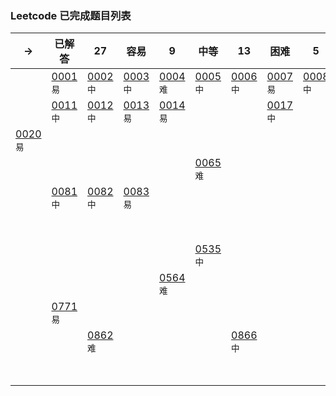 ### Leetcode 已完成题目列表
| -> | 已解答 | 27 | 容易 | 9 | 中等 | 13 | 困难 | 5 | <- |
|----|----|----|----|----|----|----|----|----|----|
| |[0001](done/0001-0100/0001.two-sum.js)`易`|[0002](done/0001-0100/0002.add-two-numbers.js)`中`|[0003](done/0001-0100/0003.longest-substring-without-repeating-characters.js)`中`|[0004](done/0001-0100/0004.median-of-two-sorted-arrays.js)`难`|[0005](done/0001-0100/0005.longest-palindromic-substring.js)`中`|[0006](done/0001-0100/0006.zigzag-conversion.js)`中`|[0007](done/0001-0100/0007.reverse-integer.js)`易`|[0008](done/0001-0100/0008.string-to-integer-atoi.js)`中`|[0009](done/0001-0100/0009.palindrome-number.js)`易`|
| |[0011](done/0001-0100/0011.container-with-most-water.js)`中`|[0012](done/0001-0100/0012.integer-to-roman.js)`中`|[0013](done/0001-0100/0013.roman-to-integer.js)`易`|[0014](done/0001-0100/0014.longest-common-prefix.js)`易`| | |[0017](done/0001-0100/0017.letter-combinations-of-a-phone-number.js)`中`| | |
|[0020](done/0001-0100/0020.valid-parentheses.js)`易`| | | | | | | | |[0029](done/0001-0100/0029.divide-two-integers.js)`中`|
| | | | | |[0065](done/0001-0100/0065.valid-number.js)`难`| | | | |
| |[0081](done/0001-0100/0081.search-in-rotated-sorted-array-ii.js)`中`|[0082](done/0001-0100/0082.remove-duplicates-from-sorted-list-ii.js)`中`|[0083](done/0001-0100/0083.remove-duplicates-from-sorted-list.js)`易`| | | | | | |
| | | | | | | | | |[0149](done/0101-0200/0149.max-points-on-a-line.js)`难`|
| | | | | |[0535](done/0501-0600/0535.encode-and-decode-tinyurl.js)`中`| | | | |
| | | | |[0564](done/0501-0600/0564.find-the-closest-palindrome.js)`难`| | | | | |
| |[0771](done/0701-0800/0771.jewels-and-stones.js)`易`| | | | | | | | |
| | |[0862](done/0801-0900/0862.shortest-subarray-with-sum-at-least-k.js)`难`| | | |[0866](done/0801-0900/0866.prime-palindrome.js)`中`| | | |
| | | | | | | | | |[1009](done/1001-1100/1009.complement-of-base-10-integer.js)`易`|